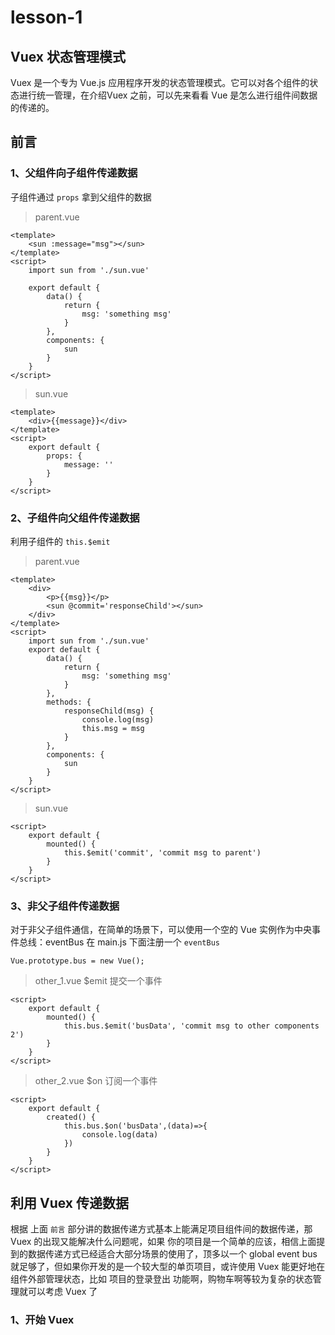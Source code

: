 # lesson-1

## Vuex 状态管理模式
Vuex 是一个专为 Vue.js 应用程序开发的状态管理模式。它可以对各个组件的状态进行统一管理，在介绍Vuex
之前，可以先来看看 Vue 是怎么进行组件间数据的传递的。

## 前言

### 1、父组件向子组件传递数据
子组件通过 `props` 拿到父组件的数据
> parent.vue

```
<template>
    <sun :message="msg"></sun>
</template>
<script>
    import sun from './sun.vue'

    export default {
        data() {
            return {
                msg: 'something msg'
            }
        },
        components: {
            sun
        }
    }
</script>
```
> sun.vue

```
<template>
    <div>{{message}}</div>
</template>
<script>
    export default {
        props: {
            message: ''
        }
    }
</script>
```

### 2、子组件向父组件传递数据
利用子组件的 `this.$emit  `

> parent.vue

```
<template>
    <div>
        <p>{{msg}}</p>
        <sun ﻿@commit='responseChild'></sun>
    </div>
</template>
<script>
    import sun from './sun.vue'
    export default {
        data() {
            return {
                msg: 'something msg'
            }
        },
        methods: {
            responseChild(msg) {
                console.log(msg)
                this.msg = msg
            }
        },
        components: {
            sun
        }
    }
</script>
```
> sun.vue

```
<script>
    export default {
        mounted() {
            this.$emit('commit', 'commit msg to parent')
        }
    }
</script>
```

### 3、非父子组件传递数据
对于非父子组件通信，在简单的场景下，可以使用一个空的 Vue 实例作为中央事件总线：eventBus
在 main.js 下面注册一个 `eventBus`
```
Vue.prototype.bus = new Vue();
```

> other_1.vue
$emit 提交一个事件

```
<script>
    export default {
        mounted() {
            this.bus.$emit('busData', 'commit msg to other components 2')
        }
    }
</script>
```
> other_2.vue
$on 订阅一个事件

```
<script>
    export default {
        created() {
            this.bus.$on('busData',(data)=>{
                console.log(data)
            })
        }
    }
</script>
```

## 利用 Vuex 传递数据
根据 上面 `前言` 部分讲的数据传递方式基本上能满足项目组件间的数据传递，那 Vuex 的出现又能解决什么问题呢，如果
你的项目是一个简单的应该，相信上面提到的数据传递方式已经适合大部分场景的使用了，顶多以一个 global event bus
就足够了，但如果你开发的是一个较大型的单页项目，或许使用 Vuex 能更好地在组件外部管理状态，比如 项目的登录登出
功能啊，购物车啊等较为复杂的状态管理就可以考虑 Vuex 了

### 1、开始 Vuex


